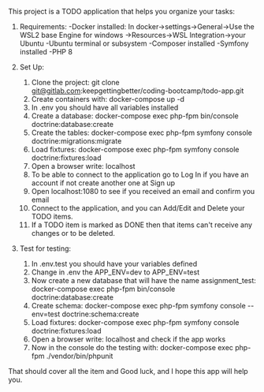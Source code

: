 This project is a TODO application that helps you organize your tasks:

1) Requirements:
    -Docker installed: In docker->settings->General->Use the WSL2 base Engine for windows
                                            ->Resources->WSL Integration->your Ubuntu
    -Ubuntu terminal or subsystem
    -Composer installed
    -Symfony installed
    -PHP 8


2) Set Up:
   1) Clone the project: git clone git@gitlab.com:keepgettingbetter/coding-bootcamp/todo-app.git
   2) Create containers with: docker-compose up -d
   3) In .env you should have all variables installed
   4) Create a database: docker-compose exec php-fpm bin/console doctrine:database:create
   5) Create the tables: docker-compose exec php-fpm symfony console doctrine:migrations:migrate
   6) Load fixtures: docker-compose exec php-fpm symfony console doctrine:fixtures:load
   7) Open a browser write: localhost
   8) To be able to connect to the application go to Log In if you have an account if not create another one at Sign up
   9) Open localhost:1080 to see if you received an email and confirm you email
   10) Connect to the application, and you can Add/Edit and Delete your TODO items.
   11) If a TODO item is marked as DONE then that items can't receive any changes or to be deleted.

3) Test for testing:
   1) In .env.test you should have your variables defined
   2) Change in .env the APP_ENV=dev to APP_ENV=test
   3) Now create a new database that will have the name assignment_test: docker-compose exec php-fpm bin/console doctrine:database:create
   4) Create schema: docker-compose exec php-fpm symfony console --env=test doctrine:schema:create
   5) Load fixtures: docker-compose exec php-fpm symfony console doctrine:fixtures:load
   6) Open a browser write: localhost and check if the app works
   7) Now in the console do the testing with: docker-compose exec php-fpm  ./vendor/bin/phpunit

That should cover all the item and Good luck, and I hope this app will help you.




    
